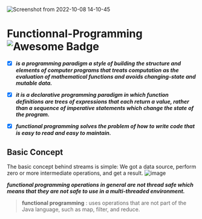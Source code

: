 ![Screenshot from 2022-10-08 14-10-45](https://user-images.githubusercontent.com/59446813/194709356-931b64f6-2845-4571-a2d4-a6d376c1e056.png)

# Functionnal-Programming <img src="https://cdn.rawgit.com/sindresorhus/awesome/d7305f38d29fed78fa85652e3a63e154dd8e8829/media/badge.svg" alt="Awesome Badge"/>



 - [x] ***is a programming paradigm a style of building the structure and elements of computer programs that treats computation as the evaluation of mathematical functions and avoids changing-state and mutable data.***

 

 

 - [x] ***it is a declarative programming paradigm in which function
       definitions are trees of expressions that each return a value,
       rather than a sequence of imperative statements which change the
       state of the program.***

  

 - [x] ***functional programming solves the problem of how to write code that is easy to read and easy to maintain.***


 
## Basic Concept
The basic concept behind streams is simple: We got a data source, perform zero or more intermediate operations, and get a result.
![image](https://user-images.githubusercontent.com/59446813/194681864-d7e14bfb-1072-4911-87a9-006ee3522c0b.png)

***functional programming operations in general are not thread safe which means that they are not safe to use in a multi-threaded environment.***

> **functional programming** : uses operations that are not part of the Java language, such as map, filter, and reduce.


